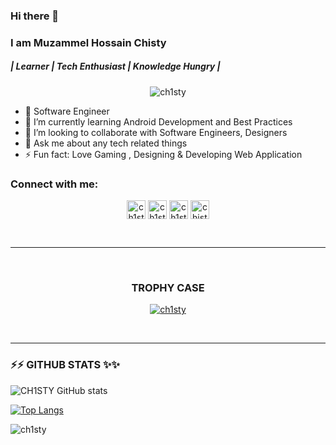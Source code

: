 ### Hi there 👋

### I am Muzammel Hossain Chisty 
<h5> | Learner | Tech Enthusiast |  Knowledge Hungry |  </h5>
 
<p align="center"> <img src="https://komarev.com/ghpvc/?username=ch1sty&label=Profile%20views&color=0e75b6&style=social" alt="ch1sty" /> </p>


- 🔭 Software Engineer 
- 🌱 I’m currently learning Android Development and Best Practices 
- 👯 I’m looking to collaborate with Software Engineers, Designers
- 💬 Ask me about any tech related things
- ⚡ Fun fact: Love Gaming , Designing & Developing Web Application

### Connect with me:


<div align="center">

[<img align="center" alt="ch1sty.github.io" width="30px" src="https://www.svgrepo.com/show/46221/globe.svg" />][website]
[<img align="center" alt="ch1sty | Facebook" width="30px" src="https://www.svgrepo.com/show/343553/facebook-network-communication-internet-interaction.svg" />][facebook]
[<img align="center" alt="ch1sty | LinkedIn" width="30px" src="https://www.svgrepo.com/show/157006/linkedin.svg" />][linkedin]
[<img align="center" alt="chistyx | Instagram" width="30px" src="https://www.svgrepo.com/show/303145/instagram-2-1-logo.svg" />][instagram]

 
</div>


<br />
<hr><br>
<h3 align="center">TROPHY CASE</h3>
<p align="center" style="text:justify"> <a href="https://github.com/ryo-ma/github-profile-trophy"><img src="https://github-profile-trophy.vercel.app/?username=ch1sty&theme=onedark" alt="ch1sty" /></a> </p>
<br>
<hr>



### ⚡⚡ GITHUB STATS ✨✨
![CH1STY GitHub stats](https://github-readme-stats.vercel.app/api?username=CH1STY&show_icons=true&theme=radical)

[![Top Langs](https://github-readme-stats.vercel.app/api/top-langs/?username=CH1STY&langs_count=8&theme=dark)](https://github.com/anuraghazra/github-readme-stats) 

<p><img align="center" src="https://github-readme-streak-stats.herokuapp.com/?user=ch1sty&theme=dark" alt="ch1sty" /></p>


[website]: https://ch1sty.github.io
[facebook]: https://www.facebook.com/CH1STY
[linkedin]: https://www.linkedin.com/in/ch1sty/
[instagram]: https://www.instagram.com/chistyx/
